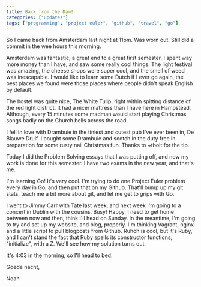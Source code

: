 ```yaml
---
title: Back from the Dam!
categories: ["updates"]
tags: ["programming", "project euler", "github", "travel", "go"]
---
```


So I came back from Amsterdam last night at 11pm. Was worn out. Still did a commit in the wee hours this morning.

Amsterdam was fantastic, a great end to a great first semester. I spent way more money than I have, and saw some really cool things. The light festival was amazing, the cheese shops were super cool, and the smell of weed was inescapable. I would like to learn some Dutch if I ever go again, the best places we found were those places where people didn't speak English by default.

The hostel was quite nice, The White Tulip, right within spitting distance of the red light district. It had a nicer mattress than I have here in Hampstead. Although, every 15 minutes some madman would start playing Christmas songs badly on the Church bells across the road.

I fell in love with Drambuie in the tiniest and cutest pub I've ever been in, De Blauwe Druif. I bought some Drambuie and scotch in the duty free in preparation for some rusty nail Christmas fun. Thanks to ~tbolt for the tip.

Today I did the Problem Solving essays that I was putting off, and now my work is done for this semester. I have two exams in the new year, and that's me.

I'm learning Go! It's very cool. I'm trying to do one Project Euler problem every day in Go, and then put that on my Github. That'll bump up my git stats, teach me a bit more about git, and let me get to grips with Go. 

I went to Jimmy Carr with Tate last week, and next week I'm going to a concert in Dublin with the cousins. Busy! Happy. I need to get home between now and then, think I'll head on Sunday. In the meantime, I'm going to try and set up my website, and blog, properly. I'm thinking Vagrant, nginx and a little script to pull blogposts from Github. Ruhoh is cool, but it's Ruby, and I can't stand the fact that Ruby spells its constructor functions, "initialize", with a Z. We'll see how my solution turns out. 

It's 4:03 in the morning, so I'll head to bed.

Goede nacht,

Noah